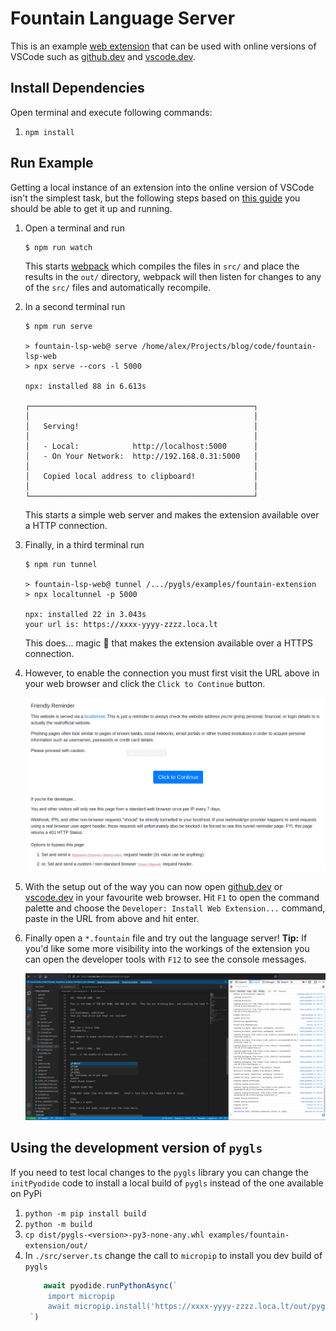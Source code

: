 # Fountain Language Server

This is an example [web extension](https://code.visualstudio.com/api/extension-guides/web-extensions) that can be used with online versions of VSCode such as [github.dev](https://github.dev/openlawlibrary/pygls) and [vscode.dev](https://vscode.dev/github/openlawlibrary/pygls). 

## Install Dependencies

Open terminal and execute following commands:

1. `npm install`

## Run Example

Getting a local instance of an extension into the online version of VSCode isn't the simplest task, but the following steps based on [this guide](https://code.visualstudio.com/api/extension-guides/web-extensions#test-your-web-extension-in-on-vscode.dev) you should be able to get it up and running.

1. Open a terminal and run 

   ```
   $ npm run watch
   ```

   This starts [webpack](https://webpack.js.org/) which compiles the files in `src/` and place the results in the `out/` directory, webpack will then listen for changes to any of the `src/` files and automatically recompile. 

1. In a second terminal run

   ```
   $ npm run serve 

   > fountain-lsp-web@ serve /home/alex/Projects/blog/code/fountain-lsp-web
   > npx serve --cors -l 5000

   npx: installed 88 in 6.613s

   ┌──────────────────────────────────────────────────┐
   │                                                  │
   │   Serving!                                       │
   │                                                  │
   │   - Local:            http://localhost:5000      │
   │   - On Your Network:  http://192.168.0.31:5000   │
   │                                                  │
   │   Copied local address to clipboard!             │
   │                                                  │
   └──────────────────────────────────────────────────┘   
   ```
   This starts a simple web server and makes the extension available over a HTTP connection.

1. Finally, in a third terminal run 

   ```
   $ npm run tunnel

   > fountain-lsp-web@ tunnel /.../pygls/examples/fountain-extension
   > npx localtunnel -p 5000

   npx: installed 22 in 3.043s
   your url is: https://xxxx-yyyy-zzzz.loca.lt
   ```

   This does... magic 🤷 that makes the extension available over a HTTPS connection.
   
1. However, to enable the connection you must first visit the URL above in your web browser and click the `Click to Continue` button.

   ![tunnel.png](./tunnel.png)

1. With the setup out of the way you can now open [github.dev](https://github.dev/openlawlibrary/pygls) or [vscode.dev](https://vscode.dev/github/openlawlibrary/pygls) in your favourite web browser. 
Hit `F1` to open the command palette and choose the `Developer: Install Web Extension...` command, paste in the URL from above and hit enter.

1. Finally open a `*.fountain` file and try out the language server! 
   **Tip:** If you'd like some more visibility into the workings of the extension you can open the developer tools with `F12` to see the console messages.

   ![demo.png](./demo.png)
## Using the development version of `pygls`

If you need to test local changes to the `pygls` library you can change the `initPyodide` code to install a local build of `pygls` instead of the one available on PyPi

1. `python -m pip install build`
1. `python -m build`
1. `cp dist/pygls-<version>-py3-none-any.whl examples/fountain-extension/out/`
1. In `./src/server.ts` change the call to `micropip` to install you dev build of `pygls`
   ```ts
       await pyodide.runPythonAsync(`
        import micropip
        await micropip.install('https://xxxx-yyyy-zzzz.loca.lt/out/pygls-<version>-py3-none-any.whl')
    `)
   ```